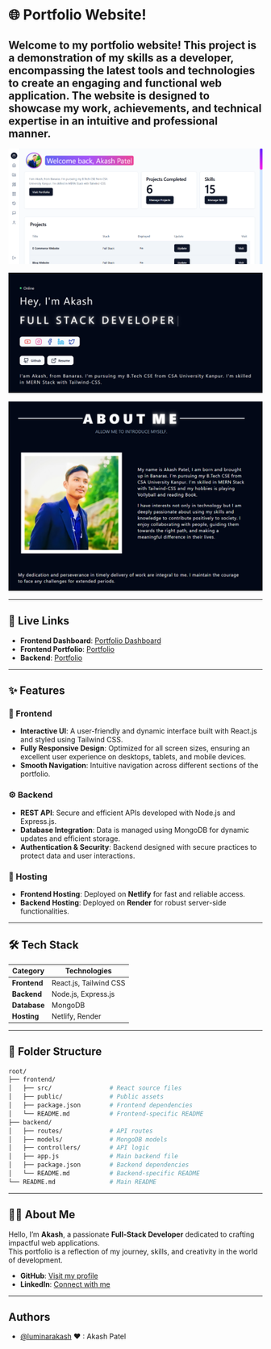 # 🌐 Portfolio Website!  
## Welcome to my portfolio website! This project is a demonstration of my skills as a developer, encompassing the latest tools and technologies to create an engaging and functional web application. The website is designed to showcase my work, achievements, and technical expertise in an intuitive and professional manner.

![Dashboard](https://github.com/luminarakash/Portfolio/blob/main/ss/1.png)

![Portfolio1](https://github.com/luminarakash/Portfolio/blob/main/ss/2.png)

![Portfolio2](https://github.com/luminarakash/Portfolio/blob/main/ss/3.png)

---

## 🔗 Live Links  

- **Frontend Dashboard**: [Portfolio Dashboard](https://luminarakash-dashboard.netlify.app)
- **Frontend Portfolio**: [Portfolio](https://luminarakash-portfolio.netlify.app)  
- **Backend**: [Portfolio ](https://portfolio-znnh.onrender.com)  

---

## ✨ Features  

### 🎨 Frontend  
- **Interactive UI**: A user-friendly and dynamic interface built with React.js and styled using Tailwind CSS.  
- **Fully Responsive Design**: Optimized for all screen sizes, ensuring an excellent user experience on desktops, tablets, and mobile devices.  
- **Smooth Navigation**: Intuitive navigation across different sections of the portfolio.  

### ⚙️ Backend  
- **REST API**: Secure and efficient APIs developed with Node.js and Express.js.  
- **Database Integration**: Data is managed using MongoDB for dynamic updates and efficient storage.  
- **Authentication & Security**: Backend designed with secure practices to protect data and user interactions.  

### 🚀 Hosting  
- **Frontend Hosting**: Deployed on **Netlify** for fast and reliable access.  
- **Backend Hosting**: Deployed on **Render** for robust server-side functionalities.  

---

## 🛠️ Tech Stack  

| **Category**    | **Technologies**         |  
|-----------------|--------------------------|  
| **Frontend**    | React.js, Tailwind CSS   |  
| **Backend**     | Node.js, Express.js      |  
| **Database**    | MongoDB                  |  
| **Hosting**     | Netlify, Render          |  

---

## 📂 Folder Structure  

```bash
root/
├── frontend/
│   ├── src/                # React source files
│   ├── public/             # Public assets
│   ├── package.json        # Frontend dependencies
│   └── README.md           # Frontend-specific README
├── backend/
│   ├── routes/             # API routes
│   ├── models/             # MongoDB models
│   ├── controllers/        # API logic
│   ├── app.js              # Main backend file
│   ├── package.json        # Backend dependencies
│   └── README.md           # Backend-specific README
└── README.md               # Main README

```
---

## 🧑‍💻 About Me  

Hello, I’m **Akash**, a passionate **Full-Stack Developer** dedicated to crafting impactful web applications.  
This portfolio is a reflection of my journey, skills, and creativity in the world of development.  

- **GitHub**: [Visit my profile](https://github.com/luminarakash)  
- **LinkedIn**: [Connect with me](https://www.linkedin.com/in/luminarakash/)  

--- 

## Authors
- [@luminarakash](https://github.com/luminarakash) <span className="text-red-500">&hearts;</span> : Akash Patel

